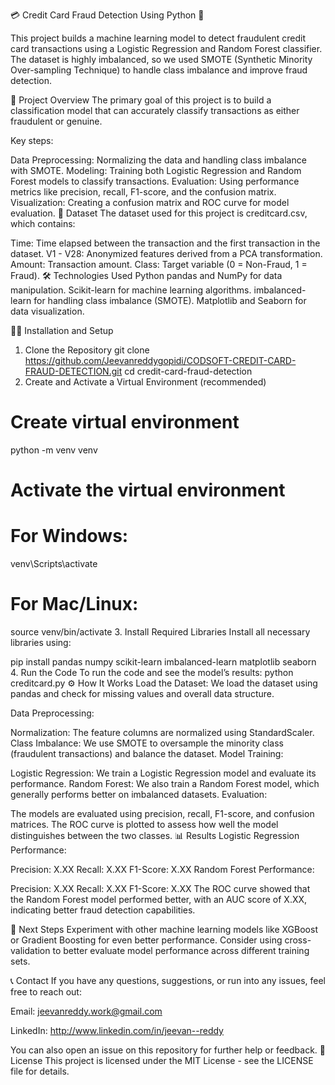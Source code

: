 💳 Credit Card Fraud Detection Using Python 🚨

This project builds a machine learning model to detect fraudulent credit card transactions using a Logistic Regression and Random Forest classifier. The dataset is highly imbalanced, so we used SMOTE (Synthetic Minority Over-sampling Technique) to handle class imbalance and improve fraud detection.

🚀 Project Overview
The primary goal of this project is to build a classification model that can accurately classify transactions as either fraudulent or genuine.

Key steps:

Data Preprocessing: Normalizing the data and handling class imbalance with SMOTE.
Modeling: Training both Logistic Regression and Random Forest models to classify transactions.
Evaluation: Using performance metrics like precision, recall, F1-score, and the confusion matrix.
Visualization: Creating a confusion matrix and ROC curve for model evaluation.
📂 Dataset
The dataset used for this project is creditcard.csv, which contains:

Time: Time elapsed between the transaction and the first transaction in the dataset.
V1 - V28: Anonymized features derived from a PCA transformation.
Amount: Transaction amount.
Class: Target variable (0 = Non-Fraud, 1 = Fraud).
🛠️ Technologies Used
Python
pandas and NumPy for data manipulation.
Scikit-learn for machine learning algorithms.
imbalanced-learn for handling class imbalance (SMOTE).
Matplotlib and Seaborn for data visualization.

🧑‍💻 Installation and Setup
1. Clone the Repository
git clone https://github.com/Jeevanreddygopidi/CODSOFT-CREDIT-CARD-FRAUD-DETECTION.git
cd credit-card-fraud-detection
2. Create and Activate a Virtual Environment (recommended)
# Create virtual environment
python -m venv venv

# Activate the virtual environment
# For Windows:
venv\Scripts\activate

# For Mac/Linux:
source venv/bin/activate
3. Install Required Libraries
Install all necessary libraries using:

pip install pandas numpy scikit-learn imbalanced-learn matplotlib seaborn
4. Run the Code
To run the code and see the model’s results:
python creditcard.py
⚙️ How It Works
Load the Dataset: We load the dataset using pandas and check for missing values and overall data structure.

Data Preprocessing:

Normalization: The feature columns are normalized using StandardScaler.
Class Imbalance: We use SMOTE to oversample the minority class (fraudulent transactions) and balance the dataset.
Model Training:

Logistic Regression: We train a Logistic Regression model and evaluate its performance.
Random Forest: We also train a Random Forest model, which generally performs better on imbalanced datasets.
Evaluation:

The models are evaluated using precision, recall, F1-score, and confusion matrices.
The ROC curve is plotted to assess how well the model distinguishes between the two classes.
📊 Results
Logistic Regression Performance:

Precision: X.XX
Recall: X.XX
F1-Score: X.XX
Random Forest Performance:

Precision: X.XX
Recall: X.XX
F1-Score: X.XX
The ROC curve showed that the Random Forest model performed better, with an AUC score of X.XX, indicating better fraud detection capabilities.

🔧 Next Steps
Experiment with other machine learning models like XGBoost or Gradient Boosting for even better performance.
Consider using cross-validation to better evaluate model performance across different training sets.

📞 Contact
If you have any questions, suggestions, or run into any issues, feel free to reach out:

Email: jeevanreddy.work@gmail.com

LinkedIn: http://www.linkedin.com/in/jeevan--reddy

You can also open an issue on this repository for further help or feedback.
📜 License
This project is licensed under the MIT License - see the LICENSE file for details.
